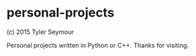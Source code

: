 personal-projects
=================
(c) 2015 Tyler Seymour

Personal projects written in Python or C++. Thanks for visiting. 
